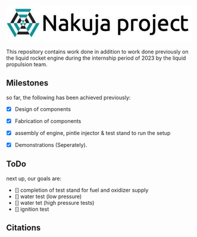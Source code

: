 ![Alt text](./resources/images/Nakuja%20Logo.jpg?raw=true "Title")

This repository contains work done in addition to work done previously on the liquid rocket engine during the internship period of 2023 by the liquid propulsion team.

## Milestones
so far, the following has been achieved previously:
- [x] Design of components
- [x] Fabrication of components
- [x] assembly of engine, pintle injector & test stand to run the setup
- [x] Demonstrations (Seperately).


## ToDo
next up, our goals are:
- [] completion of test stand for fuel and oxidizer supply
- [] water test (low pressure)
- [] water tet (high pressure tests)
- [] ignition test

## Citations
